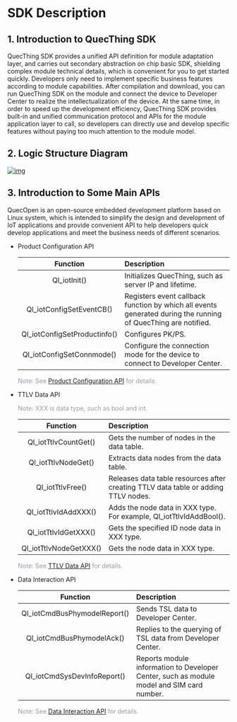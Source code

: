 # SDK Description

## __1. Introduction to QuecThing SDK__

QuecThing SDK provides a unified API definition for module adaptation layer, and carries out secondary abstraction on chip basic SDK, shielding complex module technical details, which is convenient for you to get started quickly. Developers only need to implement specific business features according to module capabilities. After compilation and download, you can run QuecThing SDK on the module and connect the device to Developer Center to realize the intellectualization of the device. At the same time, in order to speed up the development efficiency, QuecThing SDK provides built-in and unified communication protocol and APIs for the module application layer to call, so developers can directly use and develop specific features without paying too much attention to the module model.


## __2. Logic Structure Diagram__

<a data-fancybox title="img" href="/en/deviceDevelop/cellular/speediness/resource/QuecOpen/Speediness-QuecOpen-04.png">![img](/en/deviceDevelop/cellular/speediness/resource/QuecOpen/Speediness-QuecOpen-04.png)</a>

## __3. Introduction to Some Main APIs__

QuecOpen is an open-source embedded development platform based on Linux system, which is intended to simplify the design and development of IoT applications and provide convenient API to help developers quick develop applications and meet the business needs of different scenarios.


* Product Configuration API

  |           Function           | Description                                                  |
  | :--------------------------: | :----------------------------------------------------------- |
  |         Ql_iotInit()         | Initializes QuecThing, such as server IP and lifetime.       |
  |   Ql_iotConfigSetEventCB()   | Registers event callback function by which all events generated during the running of QuecThing are notified. |
  | Ql_iotConfigSetProductinfo() | Configures PK/PS.                                            |
  |  Ql_iotConfigSetConnmode()   | Configure the connection mode for the device to connect to Developer Center. |

  <font color=#999AAA >Note: See [Product Configuration API](/en/deviceDevelop/cellular/QuecOpen/api/cellular-quecopen-api-02.md) for details.</font>


* TTLV Data API 

  <font color=#999AAA >Note: XXX is data type, such as bool and int.</font>

  |        Function        | Description                                                  |
  | :--------------------: | :----------------------------------------------------------- |
  |  Ql_iotTtlvCountGet()  | Gets the number of nodes in the data table.                  |
  |  Ql_iotTtlvNodeGet()   | Extracts data nodes from the data table.                     |
  |    Ql_iotTtlvFree()    | Releases data table resources after creating TTLV data table or adding TTLV nodes. |
  |  Ql_iotTtlvIdAddXXX()  | Adds the node data in XXX type. For example, Ql_iotTtlvIdAddBool(). |
  |  Ql_iotTtlvIdGetXXX()  | Gets the specified ID node data in XXX type.                 |
  | Ql_iotTtlvNodeGetXXX() | Gets the node data in XXX type.                              |

  <font color=#999AAA >Note: See [TTLV Data API](/en/deviceDevelop/cellular/QuecOpen/api/cellular-quecopen-api-04.md) for details.</font>


* Data Interaction API

  |           Function           | Description                                                  |
  | :--------------------------: | :----------------------------------------------------------- |
  | Ql_iotCmdBusPhymodelReport() | Sends TSL data to Developer Center.                                       |
  |  Ql_iotCmdBusPhymodelAck()   | Replies to the querying of TSL data from Developer Center.                |
  | Ql_iotCmdSysDevInfoReport()  | Reports module information to Developer Center, such as module model and SIM card number. |

  <font color=#999AAA >Note: See [Data Interaction API](/en/deviceDevelop/cellular/QuecOpen/api/cellular-quecopen-api-03.md) for details.</font>